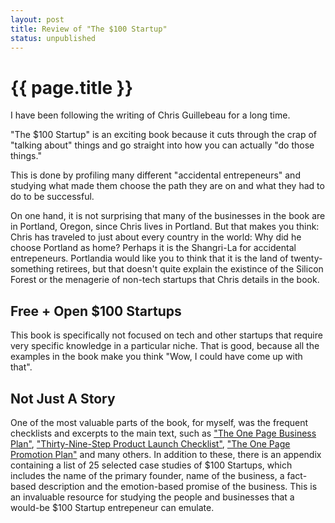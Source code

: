 ```yaml
---
layout: post
title: Review of "The $100 Startup"
status: unpublished
---
```


# {{ page.title }}

I have been following the writing of Chris Guillebeau for a long time.

"The $100 Startup" is an exciting book because it cuts through the crap of
"talking about" things and go straight into how you can actually "do those
things."

This is done by profiling many different "accidental entrepeneurs" and studying
what made them choose the path they are on and what they had to do to be
successful.

On one hand, it is not surprising that many of the businesses in the book are
in Portland, Oregon, since Chris lives in Portland. But that makes you think:
Chris has traveled to just about every country in the world: Why did he choose
Portland as home? Perhaps it is the Shangri-La for accidental entrepeneurs.
Portlandia would like you to think that it is the land of twenty-something
retirees, but that doesn't quite explain the existince of the Silicon Forest 
or the menagerie of non-tech startups that Chris details in the book.

## Free + Open $100 Startups

This book is specifically not focused on tech and other startups that require
very specific knowledge in a particular niche. That is good, because all the
examples in the book make you think "Wow, I could have come up with that".

## Not Just A Story

One of the most valuable parts of the book, for myself, was the frequent
checklists and excerpts to the main text, such as ["The One Page Business Plan"](http://100startup.com/resources/business-plan.pdf),
["Thirty-Nine-Step Product Launch Checklist"](http://100startup.com/resources/launch-checklist.pdf), ["The One Page Promotion Plan"](http://100startup.com/resources/promotion-plan.pdf) and
many others. In addition to these, there is an appendix containing a list of 25
selected case studies of \$100 Startups, which includes the name of the primary
founder, name of the business, a fact-based description and the emotion-based
promise of the business. This is an invaluable resource for studying the people
and businesses that a would-be \$100 Startup entrepeneur can emulate.
